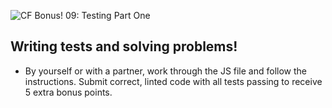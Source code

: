 ![CF](https://i.imgur.com/7v5ASc8.png)  Bonus! 09: Testing Part One

## Writing tests and solving problems!
- By yourself or with a partner, work through the JS file and follow the instructions.
  Submit correct, linted code with all tests passing to receive 5 extra bonus points.
